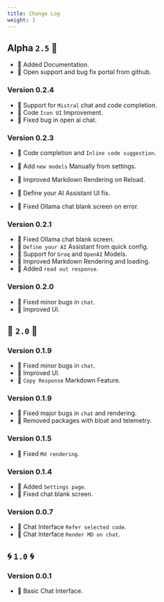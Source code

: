 ```yaml
---
title: Change Log
weight: 3
---
```


## Alpha `2.5` 🎄

- 🚀 Added Documentation.
- 🚀 Open support and bug fix portal from github.

### Version **0.2.4**

- 🚀 Support for `Mistral` chat and code completion.
- 🐞 Code `Icon UI` Improvement.
- 🐞 Fixed bug in open ai chat.

### Version **0.2.3**

- 🚀 Code completion and `Inline code suggestion`.
- 🚀 Add `new models` Manually from settings.

- 🐞 Improved Markdown Rendering on Reload.
- 🐞 Define your AI Assistant UI fix.
- 🐞 Fixed Ollama chat blank screen on error.

### Version **0.2.1**

- 🐞 Fixed Ollama chat blank screen.
- 🚀 `Define your AI` Assistant from quick config.
- 🚀 Support for `Groq` and `OpenAI` Models.
- 🐞 Improved Markdown Rendering and loading.
- 🚀 Added `read out response`.

### Version **0.2.0**

- 🐞 Fixed minor bugs in `chat`.
- 🚀 Improved UI.

## 🎃 `2.0` 🎃


### Version **0.1.9**

- 🐞 Fixed minor bugs in `chat`.
- 🚀 Improved UI.
- 🚀 `Copy Response` Markdown Feature.

### Version **0.1.9**

- 🐞 Fixed major bugs in `chat` and rendering.
- 🐞 Removed packages with bloat and telemetry.

### Version **0.1.5**

- 🐞 Fixed `Md rendering`.

### Version **0.1.4**

- 🚀 Added `Settings page`.
- 🐞 Fixed chat blank screen.

### Version **0.0.7**

- 🚀 Chat Interface `Refer selected code`.
- 🚀 Chat Interface `Render MD on chat`.

## 🌀 `1.0` 🌀

### Version **0.0.1**

- 🚀 Basic Chat Interface.
